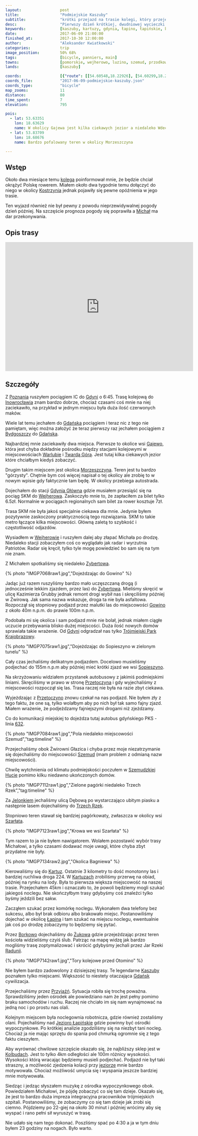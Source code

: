 ```yaml
---
layout:                 post
title:                  "Podmiejskie Kaszuby"
subtitle:               "krótki przejazd na trasie kolegi, który przejeżdzał wzdłuż granic Polski"
desc:                   "Pierwszy dzień krótkiej, dwudniowej wycieczki rowerowej na obrzeżach Kaszub. Można również powiedzieć, że był to przejazd po okolicach Trójmiasta."
keywords:               [kaszuby, kartuzy, gdynia, łapino, łapińskie, kolbudy, trójmiasto]
date:                   2017-06-09 21:00:00
finished_at:            2017-10-30 12:00:00
author:                 "Aleksander Kwiatkowski"
categories:             trip
image_position:         50% 68%
tags:                   [bicycle, panniers, main]
towns:                  [pomorskie, wejherowo, luzino, szemud, przodkowo, kartuzy, zukowo, kolbudy]
lands:                  [kaszuby]

coords:                 [{"route": [[54.60548,18.22926], [54.60299,18.22776], [54.60341,18.19673], [54.59511,18.17450], [54.58802,18.18828], [54.58240,18.19545], [54.58001,18.19540], [54.57917,18.20077], [54.57509,18.20098], [54.56131,18.22253], [54.54856,18.22381], [54.54727,18.22677], [54.53465,18.21583], [54.52608,18.21283], [54.52177,18.20819], [54.52147,18.20459], [54.51898,18.20223], [54.51557,18.20373], [54.50939,18.19751], [54.50396,18.19326], [54.49598,18.19175], [54.49272,18.20905], [54.48649,18.22004], [54.48644,18.22793], [54.47751,18.22493], [54.46347,18.22806], [54.45564,18.22570], [54.44396,18.23712], [54.43622,18.24145], [54.42978,18.23385], [54.41995,18.23458], [54.41505,18.24651], [54.41245,18.23411], [54.40689,18.23385], [54.39872,18.22253], [54.39649,18.22592], [54.38492,18.22059], [54.37043,18.21459], [54.36923,18.22051], [54.36640,18.21712], [54.35255,18.21815], [54.34072,18.21338], [54.33486,18.20154], [54.33046,18.20364], [54.32197,18.24892], [54.31484,18.27411], [54.31992,18.29166], [54.32423,18.31805], [54.33511,18.33853], [54.34262,18.36114], [54.34107,18.36011], [54.33876,18.36088], [54.33454,18.35702], [54.32916,18.37260], [54.32100,18.39307], [54.31286,18.39526], [54.31001,18.39226], [54.30139,18.41783], [54.29238,18.43041], [54.28654,18.42959], [54.27822,18.43436], [54.27386,18.42049], [54.27529,18.41397]], "type": "bicycle"}]
coords_file:            "2017-06-09-podmiejskie-kaszuby.json"
coords_type:            "bicycle"
map_zooms:              11
distance:               80
time_spent:             7
elevation:              795

pois:
  - lat: 53.63351
    lon: 18.63629
    name: W okolicy Gajewa jest kilka ciekawych jezior a niedaleko Wdecki Park Krajobrazowy
  - lat: 53.83709
    lon: 18.68676
    name: Bardzo pofalowany teren w okolicy Morzeszczyna

---
```


[stary-wentyl]: https://www.facebook.com/starywentyl/

[wiki-kostrzyn]: https://pl.wikipedia.org/wiki/Kostrzyn_nad_Odr%C4%85
[wiki-poznan]: https://pl.wikipedia.org/wiki/Pozna%C5%84
[wiki-gdynia]: https://pl.wikipedia.org/wiki/Gdynia
[wiki-inowroclaw]: https://pl.wikipedia.org/wiki/Inowroc%C5%82aw
[wiki-gdansk]: https://pl.wikipedia.org/wiki/Gda%C5%84sk
[wiki-bydgoszcz]: https://pl.wikipedia.org/wiki/Bydgoszcz
[wiki-gajewo]: https://pl.wikipedia.org/wiki/Gajewo_(powiat_%C5%9Bwiecki)
[wiki-warlubie]: https://pl.wikipedia.org/wiki/Warlubie_(wie%C5%9B_w_wojew%C3%B3dztwie_kujawsko-pomorskim)
[wiki-twarda-gora]: https://pl.wikipedia.org/wiki/Twarda_G%C3%B3ra
[wiki-morzeszczyn]: https://pl.wikipedia.org/wiki/Morzeszczyn
[wiki-gdynia-glowna]: https://pl.wikipedia.org/wiki/Gdynia_G%C5%82%C3%B3wna
[wiki-wejherowo]: https://pl.wikipedia.org/wiki/Wejherowo
[wiki-zybertowo]: https://pl.wikipedia.org/wiki/Zybertowo
[wiki-gowino]: https://pl.wikipedia.org/wiki/Gowino
[wiki-trojmiejski-park]: https://pl.wikipedia.org/wiki/Tr%C3%B3jmiejski_Park_Krajobrazowy
[wiki-sopieszyno]: https://pl.wikipedia.org/wiki/Sopieszyno
[wiki-przetoczyno]: https://pl.wikipedia.org/wiki/Przetoczyno
[wiki-szemud]: https://pl.wikipedia.org/wiki/Szemud
[wiki-szemudzka-huta]: https://pl.wikipedia.org/wiki/Szemudzka_Huta
[wiki-jelonek]: https://pl.wikipedia.org/wiki/Jelonek_(gmina_Szemud)
[wiki-trzy-rzeki]: https://pl.wikipedia.org/wiki/Trzy_Rzeki
[wiki-szarlata]: https://pl.wikipedia.org/wiki/Szar%C5%82ata_(wojew%C3%B3dztwo_pomorskie)
[wiki-kartuzy]: https://pl.wikipedia.org/wiki/Kartuzy
[wiki-lapino]: https://pl.wikipedia.org/wiki/%C5%81apino
[wiki-borkowo]: https://pl.wikipedia.org/wiki/Borkowo_(powiat_kartuski)
[wiki-zukowo]: https://pl.wikipedia.org/wiki/%C5%BBukowo
[wiki-rzeka-radunia]: https://pl.wikipedia.org/wiki/Radunia_(rzeka)
[wiki-kaszuby]: https://pl.wikipedia.org/wiki/Kaszuby
[wiki-przyjazn]: https://pl.wikipedia.org/wiki/Przyja%C5%BA%C5%84_(wojew%C3%B3dztwo_pomorskie)
[wiki-jezioro-lapinskie]: https://pl.wikipedia.org/wiki/Jezioro_%C5%81api%C5%84skie
[wiki-kolbudy]: https://pl.wikipedia.org/wiki/Kolbudy

[linia-632]: http://www.pksgdynia.pl/PL/rozklad_jazdy2/linia/632.html

Wstęp
-----

Około dwa miesiące temu [kolega][stary-wentyl] poinformował mnie, że będzie chciał
okrążyć Polskę rowerem. Miałem około dwa tygodnie temu dołączyć do niego w okolicy
[Kostrzynia][wiki-kostrzyn] jednak pojawiły się pewne opóźnienia
w jego trasie.

Ten wyjazd
również nie był pewny z powodu nieprzewidywalnej pogody dzień później.
Na szczęście prognoza pogody się poprawiła a [Michał][stary-wentyl] ma dar
przekonywania.

Opis trasy
----------

<iframe height='405' width='590' frameborder='0' allowtransparency='true' scrolling='no' src='https://www.strava.com/activities/1030210573/embed/dff617d3117b29358a5cd5b54ce849c7c406f94e'></iframe>

Szczegóły
---------

Z [Poznania][wiki-poznan] ruszyłem pociągiem IC do [Gdyni][wiki-gdynia] o 6:45.
Trasę kolejową do [Inowrocławia][wiki-inowroclaw] znam bardzo dobrze, chociaż czasami
coś mnie na niej zaciekawiło, na przykład w jednym miejscu była duża ilość czerwonych maków.

Wiele lat temu jechałem do [Gdańska][wiki-gdansk] pociągiem i teraz nic z tego nie
pamiętam, więc można założyć że teraz pierwszy raz jechałem pociągiem z
[Bydgoszczy][wiki-bydgoszcz] do [Gdańska][wiki-gdansk].

Najbardziej mnie zaciekawiły dwa miejsca. Pierwsze to okolice wsi
[Gajewo][wiki-gajewo], która jest chyba dokładnie pośrodku między stacjami
kolejowymi w miejscowościach [Warlubie][wiki-warlubie] i [Twardą Górą][wiki-twarda-gora].
Jest tutaj kilka ciekawych jezior które chciałbym kiedyś zobaczyć.

Drugim takim miejscem jest okolica [Morzeszczyna][wiki-morzeszczyn]. Teren
jest tu bardzo "górzysty". Chętnie bym coś więcej napisał o tej okolicy ale
zrobię to w nowym wpisie gdy faktycznie tam będę. W okolicy przebiega autostrada.

Dojechałem do stacji [Gdynia Główna][wiki-gdynia-glowna] gdzie musiałem
przesiąść się na pociąg SKM do [Wejherowa][wiki-wejherowo]. Zaskoczyło mnie
to, że zapłaciłem za bilet tylko 6.5zł. Normalnie w pociągach regionalnych
sam bilet za rower kosztuje 7zł.

Trasa SKM nie była jakoś specjalnie ciekawa dla mnie. Jedynie byłem
pozytywnie zaskoczony praktycznością tego rozwiązania. SKM to takie metro
łączące kilka miejscowości. Główną zaletą to szybkość i częstotliwość odjazdów.

Wysiadłem w [Wejherowie][wiki-wejherowo] i ruszyłem dalej aby złapać
Michała po drodzę.
Niedaleko stacji zobaczyłem coś co wyglądało jak radar i
wyrzutnia Patriotów. Radar się kręcił, tylko tyle mogę powiedzieć bo sam
się na tym nie znam.

Z Michałem spotkaliśmy się niedaleko [Zybertowa][wiki-zybertowo].

{% photo "IMGP7068raw1.jpg","Dojeżdzając do Gowino" %}

Jadąc już razem ruszyliśmy bardzo mało uczęszczaną drogą
(i jednocześnie lekkim zjazdem, przez las)
do [Zybertowa][wiki-zybertowo]. Mieliśmy skręcić w ulicę Kazimierza Grubby jednak
remont drogi wybił nas i skręciliśmy później w Żwirową. Jak sama nazwa
wskazuje, droga ta nie była asfaltowa. Rozpoczął się stopniowy podjazd
przez malutki las do miejscowości [Gowino][wiki-gowino]
z około 40m n.p.m. do prawie 100m n.p.m.

Podobała mi się okolica i sam podjazd mnie nie bolał, jednak miałem ciągłe
uczucie przebywania blisko dużej miejscości. Duża ilość nowych
domów sprawiała takie wrażenie. Od [Gdyni][wiki-gdynia] odgradzał
nas tylko [Trójmiejski Park Krajobrazowy][wiki-trojmiejski-park].

{% photo "IMGP7075raw1.jpg","Dojeżdzając do Sopieszyno w zielonym tunelu" %}

Cały czas jechaliśmy delikatnym podjazdem. Docelowo musieliśmy
podjechać do 155m n.p.m aby później mieć krótki zjazd
we wsi [Sopieszyno][wiki-sopieszyno].

Na skrzyżowaniu widziałem przystanek autobusowy z jakimiś podmiejskimi liniami.
Skręciliśmy w prawo w stronę [Przetoczyna][wiki-przetoczyno]
i gdy wyjechaliśmy z miejscowości rozpoczął się las.
Trasa raczej nie była na razie zbyt ciekawa.

Wyjeżdzając z [Przetoczyno][wiki-przetoczyno] znowu czekał na nas
podjazd. Nie byłem zły z tego faktu, że one są, tylko wolałbym aby po nich był
tak samo fajny zjazd. Miałem wrażenie, że podjeżdzamy fajniejszymi drogami
niż zjeżdzamy.

Co do komunikacji miejskiej to dojeżdza tutaj autobus gdyńskiego PKS -
linia [632][linia-632].

{% photo "IMGP7084raw1.jpg","Pola niedaleko miejscowości Szemud","tag:timeline" %}

Przejechaliśmy obok Żwirowni Głazica i chyba przez moje niezatrzymanie się
dojechaliśmy do miejscowości
[Szemud][wiki-szemud] (mam problem z odmianą nazw miejscowości).

Chwilę wytchnienia od klimatu podmiejskości poczułem w
[Szemudzkiej Hucie][wiki-szemudzka-huta] pomimo kilku
niedawno ukończonych domów.

{% photo "IMGP7112raw1.jpg","Zielone pagórki niedaleko Trzech Rzek","tag:timeline" %}

Za [Jelonkiem][wiki-jelonek] jechaliśmy ulicą Dębową po wystarczająco
ubitym piasku a następnie lasem dojechaliśmy do [Trzech Rzek][wiki-trzy-rzeki].

Stopniowo teren stawał się bardziej pagórkowaty, zwłaszcza w okolicy
wsi [Szarłata][wiki-szarlata].

{% photo "IMGP7123raw1.jpg","Krowa we wsi Szarłata" %}

Tym razem to ja nie byłem nawigatorem. Wolałem pozostawić wybór trasy
Michałowi, a tylko czasami dodawać moje uwagi, które chyba zbyt
przydatne nie były.

{% photo "IMGP7134raw2.jpg","Okolica Bagniewa" %}

Kierowaliśmy się do [Kartuz][wiki-kartuzy]. Ostatnie 3 kilometry to dość
monotonny las i bardziej ruchliwa droga 224.
W [Kartuzach][wiki-kartuzy] zrobiliśmy przerwę na obiad, później na rynku
na lody. Była to pierwsza
większa miejscowość na naszej trasie. Przejechałem 45km i oznaczało to,
że powoli będziemy mogli szukać jakiegoś noclegu. Nie skończyłbym trasy
gdybyśmy coś znaleźci tylko byśmy jeździli bez sakw.

Zacząłem szukać przez komórkę noclegu. Wykonałem dwa telefony bez sukcesu, albo był brak
odbioru albo brakowało miejsc.
Postanowiliśmy dojechać w okolicę [Łapina][wiki-lapino] i tam szukać na
miejscu noclegu,
ewentualnie jak coś po drodzę zobaczymy to będziemy się pytać.

Przez [Borkowo][wiki-borkowo] dojechaliśmy do [Żukowa][wiki-zukowo] gdzie
przejeżdzając przez teren kościoła widzieliśmy czyiś ślub.
Patrząc na mapę widzę jak bardzo mogliśmy trasę zoptymalizować i skrócić
gdybyśmy jechali przez Jar Rzeki [Radunii][wiki-rzeka-radunia].

{% photo "IMGP7142raw1.jpg","Tory kolejowe przed Otomino" %}

Nie byłem bardzo zadowolony z dzisiejszej trasy. Te legendarne
[Kaszuby][wiki-kaszuby] poznałem tylko miejscami. Większość to niestety
otaczająca [Gdańsk][wiki-gdansk] cywilizacja.

Przejechaliśmy przez [Przyjaźń][wiki-przyjazn]. Sytuacja robiła się trochę
poważna. Sprawdziliśmy jeden ośrodek ale powiedziano nam że jest pełny pomimo
braku samochodów i ruchu. Raczej nie chciało im się nam wynajmować na jedną
noc i po prostu nas olali.

Kolejnym miejscem była noclegownia robotnicza, gdzie również zostaliśmy olani.
Pojechaliśmy nad [Jezioro Łapińskie][wiki-jezioro-lapinskie] gdzie powinny być
ośrodki wypoczynkowe. Po krótkiej analizie zgodziliśmy się na niezbyt tani nocleg.
Chociaż ja nie mając sprzętu do spania pod chmurką ogromnie się z tego faktu cieszyłem.

Aby wyrównać chwilowe szczęście okazało się, że najbliższy sklep jest w
[Kolbudach][wiki-kolbudy]. Jest to tylko 4km odległości ale 100m różnicy
wysokości. Wysokości którą wracając będziemy musieli podjechać. Podjazd nie był
taki straszny, a możliwość zjedzenia kolacji przy [jeziorze][wiki-jezioro-lapinskie]
mnie bardzo motywowała. Chociaż możliwość umycia się i wyspania jeszcze
bardziej mnie motywowała.

Siedząc i jedząc słyszałem muzykę z ośrodka wypoczynkowego obok. Powiedziałem Michałowi, że
pójdę zobaczyć co się tam dzieje. Okazało się, że jest to bardzo duża
impreza integracyjna pracowników trójmiejskich szpitali.
Postanowiliśmy, że zobaczymy co się tam dzieje jak zrobi się ciemno. Pójdziemy
po 22-giej na około 30 minut i później wrócimy aby się wyspać i rano
pełni sił wyruszyć w trasę.

Nie udało się nam tego dokonać. Poszliśmy spać po 4:30 a ja w tym dniu byłem 23 godziny
na nogach. Było warto.
